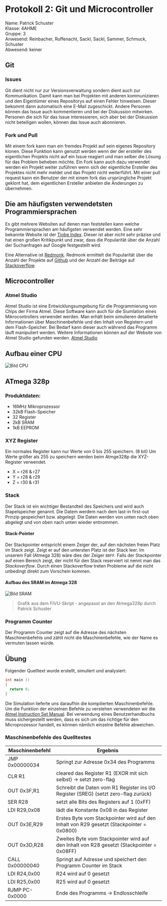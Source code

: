 # Protokoll 2: Git und Microcontroller
Name: Patrick Schuster  
Klasse: 4AHME  
Gruppe: 3    
Anwesend: Reinbacher, Ruffenacht, Sackl, Sackl, Sammer, Schmuck, Schuster  
Abwesend: keiner

## Git
### Issues
Git dient nicht nur zur Versionsverwaltung sondern dient auch zur Kommunikation. Damit kann man bei Projekten mit anderen kommunizieren und den Eigentümer eines Repositorys auf einen Fehler hinweisen. Dieser bekommt dann automatisch eine E-Mail zugeschickt. Andere Personen können das Issue auch kommentieren und bei der Diskussion mitwirken. Personen die sich für das Issue interessieren, sich aber bei der Diskussion nicht beteiligen wollen, können das Issue auch abonnieren.  
### Fork und Pull
Mit einem fork kann man ein fremdes Projekt auf sein eigenes Repository klonen. Diese Funktion kann genutzt werden wenn der der ersteller des eigentlichen Projekts nicht auf ein Issue reagiert und man selber die Lösung für das Problem beheben möchte. Ein Fork kann auch dazu verwendet werden ein Projekt weiter zuführen wenn sich der eigentliche Ersteller des Projektes nicht mehr meldet und das Projekt nicht weiterführt.
Mit einer pull request kann ein Benutzer der mit einem fork das ursprüngliche Projekt geklont hat, dem eigentlichen Ersteller anbieten die Änderungen zu übernehmen. 

## Die am häufigsten verwendetsten Programmiersprachen
Es gibt mehrere Websiten auf denen man feststellen kann welche Programmiersprachen am häufigsten verwendet werden.
Eine sehr bekannte Website ist der [Tiobe Index](https://www.tiobe.com/tiobe-index/). Dieser ist aber nicht sehr präzise und hat einen großen Kritikpunkt und zwar, dass die Popularität über die Anzahl der Suchanfragen auf Google festgestellt wird.  

Eine Alternative ist [Redmonk](http://redmonk.com/sogrady/2017/06/08/language-rankings-6-17/). Redmonk ermittelt die Popularität über die Anzahl der Projekte auf [Github](https://github.com/) und der Anzahl der Beiträge auf [Stackoverflow](https://stackoverflow.com/).   

## Microcontroller

### Atmel Studio
Atmel Studio ist eine Entwicklungsumgebung für die Programmierung von Chips der Firma Atmel. Diese Software kann auch für die Siumlation eines Mikrocontrollers verwendet werden.  Man erhält beim simulieren detailierte Informationen über Maschinenbefehle und den Inhalt von Registern und dem Flash-Speicher. Bei Bedarf kann dieser auch während das Programm läuft manipuliert werden.
Weitere Informationen können auf der Website von Atmel Studio gefunden werden. [Atmel Studio](http://www.atmel.com/microsite/atmel-studio/)

## Aufbau einer CPU
![Bild CPU](https://github.com/suspam14/la1/blob/master/cpu.svg)

## ATmega 328p
### Produktdaten:
* 16MHz Mikroprozessor
* 32kB Flash-Speicher
* 32 Register
* 2kB SRAM
* 1kB EEPROM

### XYZ Register
Ein normales Register kann nur Werte von 0 bis 255 speichern. (8 bit) Um Werte größer als 255 zu speichern werden beim Atmge328p die XYZ-Register verwendet.  
* X = r26 & r27
* Y = r28 & r29  
* Z = r30 & r31  

### Stack
Der Stack ist ein wichtiger Bestandteil des Speichers und wird auch Stapelspeicher genannt. Die Datem werdem nach dem last-in first-out Prinzip gespeichert bzw. abgelegt. Die Daten werden von unten nach oben abgelegt und von oben nach unten wieder entnommen.
#### Stack-Pointer
Der Stackpointer entspricht einem Zeiger der, auf den nächsten freien Platz im Stack zeigt. Zeigt er auf den untersten Platz ist der Stack leer. Im unserem Fall (Atmega 328) wäre dies der Zeiger `08FF`. Falls der Stackpointer auf einen Bereich zeigt, der nicht für den Stack reserviert ist nennt man das *Stackoverflow*. Durch einen Stackoverflow treten Probleme auf die nicht unbedingt direkt zum Vorschein kommen.
#### Aufbau des SRAM im Atmega 328
![Bild SRAM](https://github.com/suspam14/la1/blob/master/stack.svg)
> Grafik aus dem FIVU-Skript - angepasst an den Atmega328p durch Patrick Schuster

### Programm Counter
Der Programm Counter zeigt auf die Adresse des nächsten Maschinenbefehls und zählt nicht die Maschinenbefehle, wie der Name es vermuten lassen würde.

## Übung
Folgender Quelltext wurde erstellt, simuliert und analysiert:
```c
int main ()
{
  return 0;
}
```
Die Simulation lieferte uns daraufhin die kompilierten Maschinenbefehle. Um die Funktion der einzelnen Befehle zu verstehen verwendeten wir die [Atmel Instruction Set Manual](http://www.atmel.com/images/Atmel-0856-AVR-Instruction-Set-Manual.pdf).
Bei verwendung eines Benutzerhandbuchs muss sichergestellt werden, dass es sich um das richtige für den Microprozessor handelt, es können nämlich einzelne Befehle abweichen. 

### Maschinenbefehle des Quelltestes
 Maschinenbefehl | Ergebnis  
---------------- | -----------------------------------------------------  
JMP 0x00000034   | Springt zur Adresse 0x34 des Programms  
CLR R1           | cleared das Register R1 (EXOR  mit sich selbst) -> setzt zero-flag 
OUT 0x3F,R1      | Schreibt die Daten vom R1 Register ins I/O Register (SREG)  (setzt zero-flag zurück)
SER R28          | setzt alle Bits des Registers auf 1 (0xFF)  
LDI R29,0x08     | lädt die Konstante 0x08 in das Register  
OUT 0x3E,R29     | Erstes Byte vom Stackpointer wird auf den Inhalt von R29 gesetzt  (Stackpointer = 0x0800)
OUT 0x3D,R28     | Zweites Byte vom Stackpointer wird auf den Inhalt von R28 gesetzt  (Stackpointer = 0x08FF)
CALL 0x00000040  | Springt auf Adresse und speichert den Programm Counter im Stack  
LDI R24,0x00     | R24 wird auf 0 gesetzt  
LDI R25,0x00     | R25 wird auf 0 gesetzt  
RJMP PC-0x0000   | Ende des Programms -> Endlosschleife 







